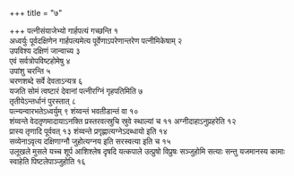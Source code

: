 +++
title = "७"

+++
पत्नीसंयाजेभ्यो गार्हपत्यं गच्छन्ति १   
अध्वर्युः पूर्वदक्षिणेन
गार्हपत्यमेत्य पूर्वेणाऽपरेणान्तरेण पत्नीमिकेषाम्
२   
उपविश्य दक्षिणं जान्वाच्य ३   
एवं सर्वत्रोपविष्टहोमेषु ४   
उपांशु चरन्ति
५   
चरणशब्दे सर्वे देवताऽन्यत्र ६   
यजति सोमं त्वष्टारं देवानां पत्नीरग्निं
गृहपतिमिति ७   
तृतीयेऽन्तर्धानं पुरस्तात् ८   
पत्न्यन्वारभतेऽध्वर्युम् ९
शंय्वन्तं भवतीडान्तं वा १०   
शंय्वन्ते वेदतृणमादायाऽनक्ति
प्रस्तरवत्स्रुचि स्रुवे स्थाल्यां च ११
अग्नीदाहाऽनुप्रहरेति १२   
प्रास्य तृणादि पूर्ववत् १३
शंय्वन्ते प्रगृह्णात्यग्नेऽदब्धायो इति १४   
सव्येनाऽवृत्य
दक्षिणाग्नौ जुहोत्यग्नय इति सरस्वत्या इति च १५   
उलूखले मुसले यच्च
शूर्प आशिश्लेष दृषदि यत्कपाले उत्प्रुषो विप्रुषः सञ्जुहोमि सत्याः
सन्तु यजमानस्य कामाः स्वाहेति पिष्टलेपाञ्जुहोति १६   
